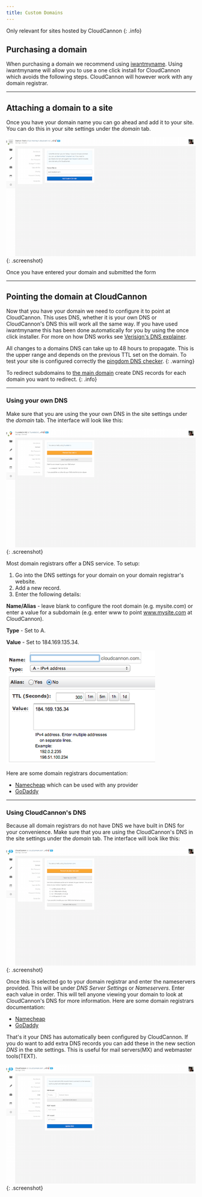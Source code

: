 ```yaml
---
title: Custom Domains
---
```


Only relevant for sites hosted by CloudCannon
{: .info}

## Purchasing a domain

When purchasing a domain we recommend using [iwantmyname](http://www.shareasale.com/r.cfm?B=210738&U=852853&M=25581&urllink=https://iwantmyname.com/services/developer/cloud-cannon-custom-domains). Using iwantmyname will allow you to use a one click install for CloudCannon which avoids the following steps. CloudCannon will however work with any domain registrar.

---

## Attaching a domain to a site

Once you have your domain name you can go ahead and add it to your site. You can do this in your site settings under the *domain* tab.

![Site settings domain tab with subdomain](/img/domains/example-entered.png){: .screenshot}

Once you have entered your domain and submitted the form

---

## Pointing the domain at CloudCannon

Now that you have your domain we need to configure it to point at CloudCannon. This uses DNS, whether it is your own DNS or CloudCannon's DNS this will work all the same way. If you have used iwantmyname this has been done automatically for you by using the once click installer. For more on how DNS works see [Verisign's DNS explainer](http://www.verisigninc.com/en_US/domain-names/online/how-dns-works/index.xhtml).

All changes to a domains DNS can take up to 48 hours to propagate. This is the upper range and depends on the previous TTL set on the domain. To test your site is configured correctly the [pingdom DNS checker](http://dnscheck.pingdom.com/).
{: .warning}

To redirect subdomains to [the main domain](/domains/subdomains/) create DNS records for each domain you want to redirect.
{: .info}

---

### Using your own DNS

Make sure that you are using the your own DNS in the site settings under the *domain* tab. The interface will look like this:

![Site settings domain tab with own DNS](/img/domains/own-dns.png){: .screenshot}

Most domain registrars offer a DNS service. To setup:

1. Go into the DNS settings for your domain on your domain registrar's website.
2. Add a new record.
3. Enter the following details:

**Name/Alias** - leave blank to configure the root domain (e.g. mysite.com) or enter a value for a subdomain (e.g. enter www to point www.mysite.com at CloudCannon).

**Type** - Set to A.

**Value** - Set to 184.169.135.34.

![DNS](/img/common_tasks/1.png)

Here are some domain registrars documentation:

* [Namecheap](https://www.namecheap.com/domains/freedns.aspx) which can be used with any provider
* [GoDaddy](https://www.godaddy.com/help/managing-dns-for-your-domain-names-680)

---

### Using CloudCannon's DNS

Because all domain registrars do not have DNS we have built in DNS for your convenience. Make sure that you are using the CloudCannon's DNS in the site settings under the *domain* tab. The interface will look like this:

![Site settings domain tab with own DNS](/img/domains/cloudcannon-dns.png){: .screenshot}

Once this is selected go to your domain registrar and enter the nameservers provided. This will be under *DNS Server Settings* or *Nameservers*. Enter each value in order. This will tell anyone viewing your domain to look at CloudCannon's DNS for more information. Here are some domain registrars documentation:

* [Namecheap](https://www.namecheap.com/support/knowledgebase/article.aspx/767/10/how-can-i-change-the-nameservers-for-my-domain)
* [GoDaddy](https://www.godaddy.com/help/setting-nameservers-for-your-domain-names-664)

That's it your DNS has automatically been configured by CloudCannon. If you do want to add extra DNS records you can add these in the new section *DNS* in the site settings. This is useful for mail servers(MX) and webmaster tools(TEXT).

![Site settings DNS tab](/img/domains/cloudcannon-dns-extra.png){: .screenshot}
